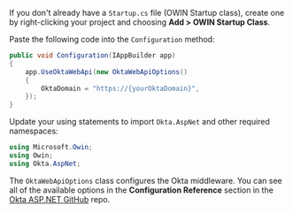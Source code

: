 If you don't already have a `Startup.cs` file (OWIN Startup class), create one by right-clicking your project and choosing **Add > OWIN Startup Class**.

Paste the following code into the `Configuration` method:

```csharp
public void Configuration(IAppBuilder app)
{
    app.UseOktaWebApi(new OktaWebApiOptions()
    {
        OktaDomain = "https://{yourOktaDomain}",
    });
}
```

Update your using statements to import `Okta.AspNet` and other required namespaces:

```csharp
using Microsoft.Owin;
using Owin;
using Okta.AspNet;
```

The `OktaWebApiOptions` class configures the Okta middleware. You can see all of the available options in the **Configuration Reference** section in the [Okta ASP.NET GitHub](https://github.com/okta/okta-aspnet/blob/master/docs/aspnet4x-webapi.md#configuration-reference) repo.